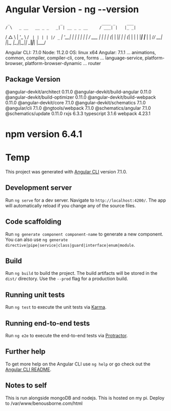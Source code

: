 # Angular Version - ng --version
     _                      _                 ____ _     ___
    / \   _ __   __ _ _   _| | __ _ _ __     / ___| |   |_ _|
   / △ \ | '_ \ / _` | | | | |/ _` | '__|   | |   | |    | |
  / ___ \| | | | (_| | |_| | | (_| | |      | |___| |___ | |
 /_/   \_\_| |_|\__, |\__,_|_|\__,_|_|       \____|_____|___|
                |___/
    

Angular CLI: 7.1.0
Node: 11.2.0
OS: linux x64
Angular: 7.1.1
... animations, common, compiler, compiler-cli, core, forms
... language-service, platform-browser, platform-browser-dynamic
... router

Package                           Version
-----------------------------------------------------------
@angular-devkit/architect         0.11.0
@angular-devkit/build-angular     0.11.0
@angular-devkit/build-optimizer   0.11.0
@angular-devkit/build-webpack     0.11.0
@angular-devkit/core              7.1.0
@angular-devkit/schematics        7.1.0
@angular/cli                      7.1.0
@ngtools/webpack                  7.1.0
@schematics/angular               7.1.0
@schematics/update                0.11.0
rxjs                              6.3.3
typescript                        3.1.6
webpack                           4.23.1

# npm version 6.4.1

# Temp

This project was generated with [Angular CLI](https://github.com/angular/angular-cli) version 7.1.0.

## Development server

Run `ng serve` for a dev server. Navigate to `http://localhost:4200/`. The app will automatically reload if you change any of the source files.

## Code scaffolding

Run `ng generate component component-name` to generate a new component. You can also use `ng generate directive|pipe|service|class|guard|interface|enum|module`.

## Build

Run `ng build` to build the project. The build artifacts will be stored in the `dist/` directory. Use the `--prod` flag for a production build.

## Running unit tests

Run `ng test` to execute the unit tests via [Karma](https://karma-runner.github.io).

## Running end-to-end tests

Run `ng e2e` to execute the end-to-end tests via [Protractor](http://www.protractortest.org/).

## Further help

To get more help on the Angular CLI use `ng help` or go check out the [Angular CLI README](https://github.com/angular/angular-cli/blob/master/README.md).

## Notes to self

This is run alongside mongoDB and nodejs. This is hosted on my pi. Deploy to /var/www/benousborne.com/html